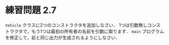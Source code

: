# 練習問題 2.7
`Vehicle` クラスに2つのコンストラクタを追加しなさい．
1つは引数無しコンストラクタで，もう1つは最初の所有者の名前を引数に取ります．
`main` プログラムを修正して，前と同じ出力が生成されるようにしなさい．

